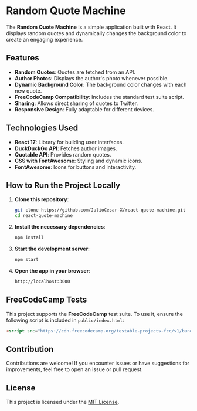 
# **Random Quote Machine**

The **Random Quote Machine** is a simple application built with React. It displays random quotes and dynamically changes the background color to create an engaging experience.

## **Features**

- **Random Quotes**: Quotes are fetched from an API.
- **Author Photos**: Displays the author's photo whenever possible.
- **Dynamic Background Color**: The background color changes with each new quote.
- **FreeCodeCamp Compatibility**: Includes the standard test suite script.
- **Sharing**: Allows direct sharing of quotes to Twitter.
- **Responsive Design**: Fully adaptable for different devices.


## **Technologies Used**

- **React 17**: Library for building user interfaces.
- **DuckDuckGo API**: Fetches author images.
- **Quotable API**: Provides random quotes.
- **CSS with FontAwesome**: Styling and dynamic icons.
- **FontAwesome**: Icons for buttons and interactivity.


## **How to Run the Project Locally**

1. **Clone this repository**:
   ```bash
   git clone https://github.com/JulioCesar-X/react-quote-machine.git
   cd react-quote-machine
   ```

2. **Install the necessary dependencies**:
   ```bash
   npm install
   ```

3. **Start the development server**:
   ```bash
   npm start
   ```

4. **Open the app in your browser**:
   ```bash
   http://localhost:3000
   ```

## **FreeCodeCamp Tests**

This project supports the **FreeCodeCamp** test suite. To use it, ensure the following script is included in `public/index.html`:
```html
<script src="https://cdn.freecodecamp.org/testable-projects-fcc/v1/bundle.js"></script>
```

## **Contribution**

Contributions are welcome! If you encounter issues or have suggestions for improvements, feel free to open an issue or pull request.


## **License**

This project is licensed under the [MIT License](LICENSE).
